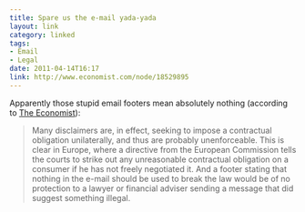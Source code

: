 ```yaml
---
title: Spare us the e-mail yada-yada
layout: link
category: linked
tags:
- Email
- Legal
date: 2011-04-14T16:17
link: http://www.economist.com/node/18529895
---
```


Apparently those stupid email footers mean absolutely nothing (according to [The Economist](http://www.economist.com/)):

> Many disclaimers are, in effect, seeking to impose a contractual obligation unilaterally, and thus are probably unenforceable. This is clear in Europe, where a directive from the European Commission tells the courts to strike out any unreasonable contractual obligation on a consumer if he has not freely negotiated it. And a footer stating that nothing in the e-mail should be used to break the law would be of no protection to a lawyer or financial adviser sending a message that did suggest something illegal.
